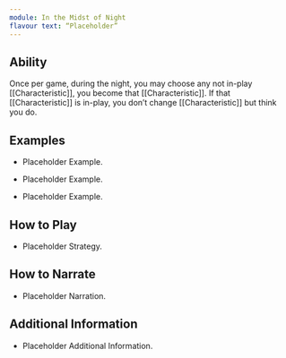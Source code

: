 ```yaml
---
module: In the Midst of Night
flavour text: “Placeholder”
---
```

## Ability
Once per game, during the night, you may choose any not in-play [[Characteristic]], you become that [[Characteristic]]. If that [[Characteristic]] is in-play, you don’t change [[Characteristic]] but think you do.

## Examples
- Placeholder Example.

- Placeholder Example.

- Placeholder Example.

## How to Play
- Placeholder Strategy.

## How to Narrate
- Placeholder Narration.

## Additional Information
- Placeholder Additional Information.